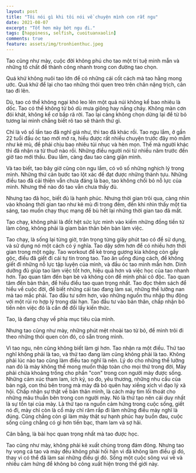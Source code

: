 ```yaml
---
layout: post
title: "Tôi nói gì khi tôi nói về chuyện mình con rất ngu"
date: 2021-08-07
excerpt: "Tốt hơn mày bớt ngu đi."
tags: [happiness, selfish, cuoituanxaolin]
comments: true
feature: assets/img/tronhienthuc.jpeg
---
```


Tao cũng như mày, cuộc đời không phú cho tao một trí tuệ minh mẫn và những tố chất để thành công nhanh trong con đường tao chọn. 
 
Quá khứ không nuôi tao lớn để có những cái cốt cách mà tao hằng mong ước. Quá khứ để lại cho tao những thói quen treo trên chân nặng trịch, cản tao đi lên.
 
Dù, tao có thể không ngại khó leo lên một quả núi không kể bao nhiêu là dốc. Tao có thể không từ bỏ dù mưa giông hay nắng cháy. Không màn cơn đói khát, không kể cơ bắp rã rời. Tao lại càng không chọn dừng lại để từ bỏ tương lai mình chẳng biết rõ tao sẽ thành thứ gì.
 
Chỉ là vô số lần tao đã nghĩ giá như, thì tao đã khác rồi. Tao ngu lắm, ở gần 22 tuổi đầu óc tao mới mở ra, hiểu được rất nhiều chuyện trước đây mò mẫm như kẻ mù, để phải chịu bao nhiêu tủi nhục và hèn mọn. Thế mà người khác thì đã nhận ra từ thuở nào rồi. Những điều người nói từ nhiều năm trước đến giờ tao mới thấu. Đau lắm, càng đau tao càng giận mình.
 
Và tao biết, tao bây giờ cũng còn ngu lắm, có vô số những nghịch lý trong mình. Những thứ cản bước tao lột xác để đạt được những thành tựu. Những điều tao đã cải thiện vẫn chưa đáng là bao, tao không chối bỏ nỗ lực của mình. Nhưng thế nào đó tao vẫn chưa thấy đủ.
 
Nhưng tao đã học, biết đủ là hạnh phúc. Nhưng thời gian trôi qua, càng nhìn vào khoảng thời gian tao như kẻ mù đi trong đêm, đến khi nhìn thấy một tia sáng, tao muốn chạy thục mạng để bù hết lại những thời gian tao đã mất. 
 
Tạo chạy, không phải là đốt hệt sức lực mình vào kiếm những đồng tiền từ làm công, không phải là giam bản thân bên bàn làm việc.
 
Tao chạy, là sống lại từng giờ, trân trọng từng giây phút tao có để sử dụng, và sử dụng nó một cách có ý nghĩa. Tao dậy sớm hơn để có nhiều hơn thời gian trong một ngày. Tao workout để kẻ trong gương kia không còn gầy gộc, điều đã giết đi cái tự tin trong tao. Tao ăn uống đúng cách, để không giết đi những nỗ lực tập luyện của mình, và đầu óc tao minh mẫn hơn. Dinh dưỡng đủ giúp tao làm việc tốt hơn, hiệu quả hơn và việc học của tao nhanh hơn. Tao quan tâm đến bạn bè và không còn để mình phải cô độc. Tao quan tâm đến bản thân, để hiểu điều tao quan trọng nhất. Tao đọc thêm sách để hiểu về cuộc đời, để biết những cái tao đang làm sai, những thế lưỡng nan mà tao mắc phải. Tao đầu tư sớm hơn, vào những nguồn thu nhập thụ động với một rủi ro hợp lý trong dài hạn. Tao đầu tư vào bản thân, chấp nhận bỏ tiền nên việc đó là cần để đổi lấy kiến thức. 
 
Tao, là đang chạy về phía mục tiêu của mình.
 
Nhưng tao cũng như mày, những phút mệt nhoài tao từ bỏ, để mình trôi đi theo những thói quen còn đó, có sẵn trong mình. 
 
Vì tao ngu, nên cũng không biết làm gì hơn. Tao nhận ra một điều. Thứ tao nghĩ không phải là tao, và thứ tao đang làm cũng không phải là tao. Không phải lúc nào tao cũng làm điều tao nghĩ là nên. Lý do cho những thế lưỡng nan đó là mày không thể mong muốn thập toàn cho mọi thứ trong đời. Mày phải chừa khoảng trống cho phần "con" trong con người mày được sống. Những cảm xúc tham lam, ích kỷ, so đo, yêu thương, những nhu cầu của bản ngã, con thú bên trong mà mày đã bỏ quên hay xiềng xích vì đạo lý xã hội. Chấp nhận sự thật về bản thân mình, là cách mày tìm lối thoát cho những mâu thuẫn bên trong con người mày. Nó là thứ tạo nên cái duy nhất là sự tồn tại của mày. Là thứ tạo ra nguồn cảm hứng trong cuộc sống, giết nó đi, mày chỉ còn là cổ máy chỉ răm rắp đi làm những điều mày nghĩ là đúng. Cũng chẳng còn gì làm mày thật sự hạnh phúc hay buồn đau, cuộc sống cũng chẳng có gì hơn tiền bạc, tham lam và sợ hãi.
 
Cân bằng, là bài học quan trọng nhất mà tao được học.

Tao cũng như mày, không phải kẻ xuất chúng trong đám đông. Nhưng tao hy vọng cả tao và mày đều không phải hối hận vì đã không làm điều gì đó, thay vì có thể đã làm sai những điều gì đó. Sống một cuộc sông vui vẽ và nhiều cảm hứng để không bỏ công xuất hiện trong thế giới này.
 

 
